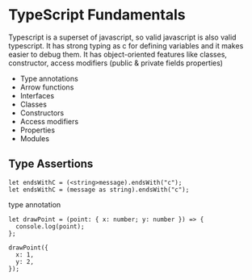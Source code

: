 # TypeScript Fundamentals

Typescript is a superset of javascript, so valid javascript is also valid typescript. It has strong typing as c for defining variables and it makes easier to debug them. It has object-oriented features like classes, constructor, access modifiers (public & private fields properties)

- Type annotations
- Arrow functions
- Interfaces
- Classes
- Constructors
- Access modifiers
- Properties
- Modules

## Type Assertions

```
let endsWithC = (<string>message).endsWith("c");
let endsWithC = (message as string).endsWith("c");
```

type annotation

```
let drawPoint = (point: { x: number; y: number }) => {
  console.log(point);
};

drawPoint({
  x: 1,
  y: 2,
});
```
